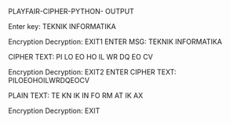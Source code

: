 PLAYFAIR-CIPHER-PYTHON-
OUTPUT


Enter key: TEKNIK INFORMATIKA

Encryption
Decryption:
EXIT1
ENTER MSG: TEKNIK INFORMATIKA

CIPHER TEXT: PI LO EO HO IL WR DQ EO CV

Encryption
Decryption:
EXIT2
ENTER CIPHER TEXT: PILOEOHOILWRDQEOCV

PLAIN TEXT: TE KN IK IN FO RM AT IK AX

Encryption
Decryption:
EXIT
